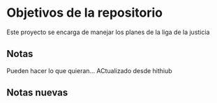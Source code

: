 # Objetivos de la repositorio

Este proyecto se encarga de manejar los planes de la liga de la justicia


## Notas
Pueden hacer lo que quieran...
ACtualizado desde hithiub

## Notas nuevas 

